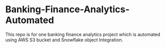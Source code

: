 # Banking-Finance-Analytics-Automated
This repo is for one banking finance analytics project which is automated using AWS S3 bucket and Snowflake object Integration.
